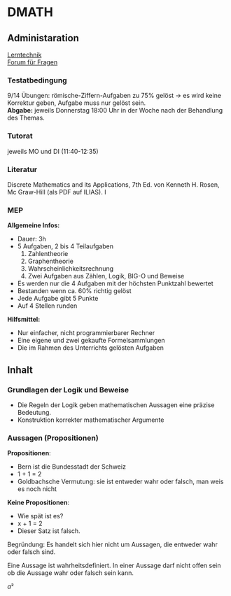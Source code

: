 # DMATH

## Administaration

[Lerntechnik](https://www.youtube.com/watch?v=tkm0TNFzIeg)  
[Forum für Fragen](http://forum.enterpriselab.ch/)

### Testatbedingung

9/14 Übungen: römische-Ziffern-Aufgaben zu 75% gelöst -> es wird keine Korrektur geben, Aufgabe muss nur gelöst sein.  
**Abgabe:** jeweils Donnerstag 18:00 Uhr in der Woche nach der Behandlung des Themas.

### Tutorat

jeweils MO und DI (11:40-12:35)

### Literatur

Discrete Mathematics and its Applications, 7th Ed. von Kenneth H. Rosen, Mc Graw-Hill (als PDF auf ILIAS). I

### MEP

**Allgemeine Infos:**

- Dauer: 3h
- 5 Aufgaben, 2 bis 4 Teilaufgaben
  1. Zahlentheorie
  2. Graphentheorie
  3. Wahrscheinlichkeitsrechnung
  4. Zwei Aufgaben aus Zählen, Logik, BIG-O und Beweise
- Es werden nur die 4 Aufgaben mit der höchsten Punktzahl bewertet
- Bestanden wenn ca. 60% richtig gelöst
- Jede Aufgabe gibt 5 Punkte
- Auf 4 Stellen runden

**Hilfsmittel:**

- Nur einfacher, nicht programmierbarer Rechner
- Eine eigene und zwei gekaufte Formelsammlungen
- Die im Rahmen des Unterrichts gelösten Aufgaben

## Inhalt

### Grundlagen der Logik und Beweise

- Die Regeln der Logik geben mathematischen Aussagen eine präzise Bedeutung.
- Konstruktion korrekter mathematischer Argumente

### Aussagen (Propositionen)

**Propositionen**:

- Bern ist die Bundesstadt der Schweiz
- 1 + 1 = 2
- Goldbachsche Vermutung: sie ist entweder wahr oder falsch, man weis es noch nicht

**Keine Propositionen**:

- Wie spät ist es?
- x + 1 = 2
- Dieser Satz ist falsch.

Begründung: Es handelt sich hier nicht um Aussagen, die entweder wahr oder falsch sind.

Eine Aussage ist wahrheitsdefiniert. In einer Aussage darf nicht offen sein ob die Aussage wahr oder falsch sein kann.

$a²$
